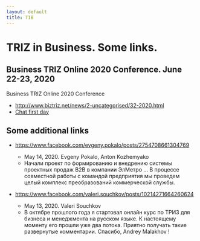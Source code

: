 ```yaml
---
layout: default
title: TIB
---
```


# TRIZ in Business. Some links.

## Business TRIZ Online 2020 Conference. June 22-23, 2020 

Business TRIZ Online 2020 Conference 
* <http://www.biztriz.net/news/2-uncategorised/32-2020.html>
* [Chat first day](Texts/zoom-20200722-chat.txt) 

## Some additional links

* <https://www.facebook.com/evgeny.pokalo/posts/2754708661304769>
  - May 14, 2020. Evgeny Pokalo, Anton Kozhemyako  
  - Начали проект по формированию и внедрению системы проектных продаж В2В в
    компании ЭлМетро ...  В процессе совместной работы с командой предприятия
    мы проведем целый комплекс преобразований коммерческой службы.

* <https://www.facebook.com/valeri.souchkov/posts/10214271664260624>
  - May 13, 2020. Valeri Souchkov
  - В октябре прошлого года я стартовал онлайн курс по ТРИЗ для бизнеса и
    менеджмента на русском языке. К настоящему моменту его прошли уже два
    потока. Приятно получать такие развернутые комментарии. Спасибо, Andrey
    Malakhov !
